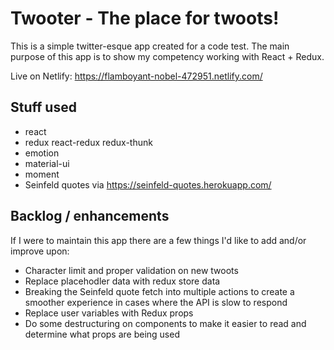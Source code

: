 # Twooter - The place for twoots!

This is a simple twitter-esque app created for a code test. The main purpose of this app is to show my competency working with React + Redux.

Live on Netlify: https://flamboyant-nobel-472951.netlify.com/

## Stuff used

- react
- redux react-redux redux-thunk
- emotion
- material-ui
- moment
- Seinfeld quotes via https://seinfeld-quotes.herokuapp.com/

## Backlog / enhancements

If I were to maintain this app there are a few things I'd like to add and/or improve upon:

- Character limit and proper validation on new twoots
- Replace placehodler data with redux store data
- Breaking the Seinfeld quote fetch into multiple actions to create a smoother experience in cases where the API is slow to respond
- Replace user variables with Redux props
- Do some destructuring on components to make it easier to read and determine what props are being used
